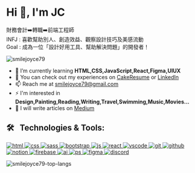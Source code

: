 <h1 align="left">Hi 👋, I'm JC</h1>
<p>
  財務會計➡️轉職➡️前端工程師</br>
  INFJ : 喜歡幫助別人、創造效益、觀察設計技巧及美感流動</br>
  Goal : 成為一位「設計好用工具、幫助解決問題」的開發者！
</p>
<p align="left"> <img src="https://komarev.com/ghpvc/?username=smilejoyce79&label=Profile%20views&color=0e75b6&style=flat" alt="smilejoyce79" /> </p>

- 🌱 I’m currently learning **HTML,CSS,JavaScript,React,Figma,UIUX**
- 📄 You can check out my experiences on [CakeResume](https://www.cake.me/me/beeverliane) or [LinkedIn](https://linkedin.com/in/beeverliane)
- 📫 Reach me at [smilejoyce79@gmail.com](smilejoyce79@gmail.com)
- ⚡ I'm interested in **Design,Painting,Reading,Writing,Travel,Swimming,Music,Movies...**
- 📝 I will write articles on [Medium](https://medium.com/@smilejoyce79)

<h2 align="left">🛠 &nbsp; Technologies & Tools:</h2>
<p align="left">
  <a href="https://skillicons.dev">
    <img src="https://skillicons.dev/icons?i=html&perline=13" title="html"/>
    <img src="https://skillicons.dev/icons?i=css&perline=13" title="css"/>
    <img src="https://skillicons.dev/icons?i=sass&perline=13" title="sass"/>
    <img src="https://skillicons.dev/icons?i=bootstrap&perline=13" title="bootstrap"/>
    <img src="https://skillicons.dev/icons?i=js&perline=13" title="js"/>
    <img src="https://skillicons.dev/icons?i=react&perline=13" title="react"/>
    <img src="https://skillicons.dev/icons?i=vscode&perline=13" title="vscode"/>
    <img src="https://skillicons.dev/icons?i=git&perline=13" title="git"/>
    <img src="https://skillicons.dev/icons?i=github&perline=13" title="github"/>
    <img src="https://skillicons.dev/icons?i=notion&perline=13" title="notion"/>
    <img src="https://skillicons.dev/icons?i=firebase&perline=13" title="firebase"/>
    <img src="https://skillicons.dev/icons?i=ai&perline=13" title="ai"/>
    <img src="https://skillicons.dev/icons?i=ps&perline=13" title="ps"/>
    <img src="https://skillicons.dev/icons?i=figma&perline=13" title="figma"/>
    <img src="https://skillicons.dev/icons?i=discord&perline=13" title="discord"/>
  </a>
</p>

  <a href="https://github.com/anuraghazra/github-readme-stats">
    <img align="left" src="https://github-readme-stats.vercel.app/api/top-langs?username=smilejoyce79&show_icons=true&theme=radical&locale=zh-TW&layout=compact" alt="smilejoyce79-top-langs" />
  </a>
</p>

